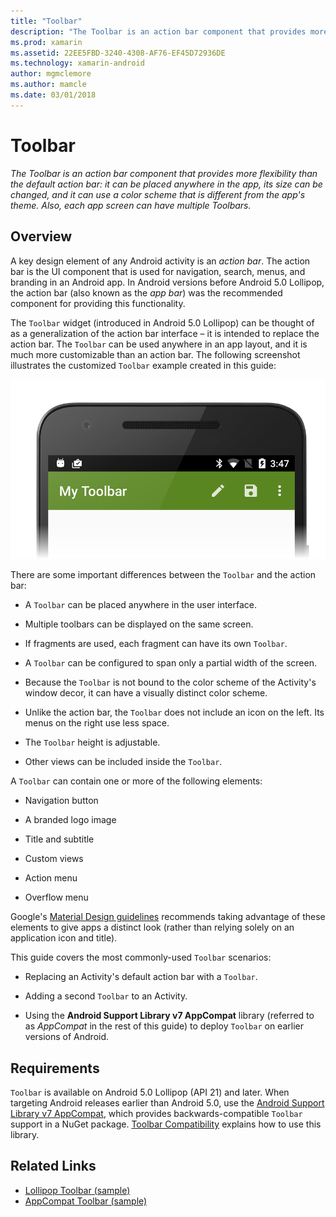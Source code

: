 ```yaml
---
title: "Toolbar"
description: "The Toolbar is an action bar component that provides more flexibility than the default action bar: it can be placed anywhere in the app, its size can be changed, and it can use a color scheme that is different from the app's theme. Also, each app screen can have multiple Toolbars."
ms.prod: xamarin
ms.assetid: 22EE5FBD-3240-4308-AF76-EF45D72936DE
ms.technology: xamarin-android
author: mgmclemore
ms.author: mamcle
ms.date: 03/01/2018
---
```


# Toolbar

_The Toolbar is an action bar component that provides more flexibility than the default action bar: it can be placed anywhere in the app, its size can be changed, and it can use a color scheme that is different from the app's theme. Also, each app screen can have multiple Toolbars._

 
## Overview

A key design element of any Android activity is an *action bar*. The 
action bar is the UI component that is used for navigation, search, 
menus, and branding in an Android app. In Android versions before 
Android 5.0 Lollipop, the action bar (also known as the *app bar*) was 
the recommended component for providing this functionality. 

The `Toolbar` widget (introduced in Android 5.0 Lollipop) can be 
thought of as a generalization of the action bar interface &ndash; it 
is intended to replace the action bar. The `Toolbar` can be used 
anywhere in an app layout, and it is much more customizable than an 
action bar. The following screenshot illustrates the customized 
`Toolbar` example created in this guide: 

[![Example screenshot of a Toolbar with edit, save, and overflow menu items](images/01-toolbar-sml.png)](images/01-toolbar.png#lightbox)

There are some important differences between the `Toolbar` and the 
action bar: 

-   A `Toolbar` can be placed anywhere in the user interface.

-   Multiple toolbars can be displayed on the same screen.

-   If fragments are used, each fragment can have its own `Toolbar`. 

-   A `Toolbar` can be configured to span only a partial width of the 
    screen. 

-   Because the `Toolbar` is not bound to the color scheme of the 
    Activity's window decor, it can have a visually distinct color 
    scheme. 

-   Unlike the action bar, the `Toolbar` does not include an icon on 
    the left. Its menus on the right use less space. 

-   The `Toolbar` height is adjustable. 

-   Other views can be included inside the `Toolbar`. 

A `Toolbar` can contain one or more of the following elements: 

-   Navigation button

-   A branded logo image

-   Title and subtitle

-   Custom views

-   Action menu

-   Overflow menu

Google's [Material Design guidelines](https://material.google.com/) recommends 
taking advantage of these elements to give apps a distinct look (rather 
than relying solely on an application icon and title). 

This guide covers the most commonly-used `Toolbar` scenarios:

-   Replacing an Activity's default action bar with a `Toolbar`. 

-   Adding a second `Toolbar` to an Activity.

-   Using the **Android Support Library v7 AppCompat** library 
    (referred to as *AppCompat* in the rest of this guide) to deploy 
    `Toolbar` on earlier versions of Android. 

 
 
## Requirements

`Toolbar` is available on Android 5.0 Lollipop (API 21) and later. 
When targeting Android releases earlier than Android 5.0, use the
[Android Support Library v7 AppCompat](https://www.nuget.org/packages/Xamarin.Android.Support.v7.AppCompat/), 
which provides backwards-compatible `Toolbar` support in a NuGet 
package. 
[Toolbar Compatibility](~/android/user-interface/controls/tool-bar/toolbar-compatibility.md) 
explains how to use this library. 




## Related Links

- [Lollipop Toolbar (sample)](https://developer.xamarin.com/samples/monodroid/android5.0/Toolbar/)
- [AppCompat Toolbar (sample)](https://developer.xamarin.com/samples/monodroid/Supportv7/AppCompat/Toolbar/)
